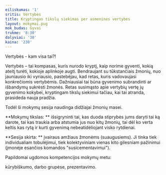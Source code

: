 ```yaml
---
eiliskumas: '1'
sritis: Vertybės
title: Kryptingas tikslų siekimas per asmenines vertybes
layout: mokymai.pug
mok_budas: Gyvai
trukme: '8:30'
dalyviai: '30'
kaina: '230'
---
```

Vertybės - kam visa tai?!

Vertybės – tai kompasas, kuris nurodo kryptį, kaip norime gyventi, kokią ateitį turėti, kokioje aplinkoje augti. Bendraujant su tūkstančiais žmonių, nuo jauniausio iki vyriausio, pastebėjau, kad retas, kuris vadovaujasi konkrečiomis vertybėmis. Dažniausiai tai būna gyvenimo subrandinti ar išbandymų sukrėsti žmonės. Retas susimąsto apie vertybių vertę jų gyvenimo kokybei, kryptingam tikslų siekimui tačiau, kai tai atranda, prasideda nauja pradžia.

Todėl ši mokymų sesija naudinga didžiajai žmonių masei.

**Mokymų tikslas:** išsigryninti tai, kas duoda stiprybės jums daryti tai ką darote, tai kas traukia arba atstumia jus nuo kitų žmonių, tai dėl ko verta keltis kas rytą ir kurti gyvenimą nebeatidėliojant visko rytdienai.

**Sesija skirta:** įvairaus amžiaus žmonėms (suaugusiems). Ji tinka tiek individualiam tobulėjimui, tiek kolektyviniam vienas kito gilesniam pažinimui (įmonėje esančios komandos "susicementavimui").

Papildomai ugdomos kompetencijos mokymų metu:

kūrybiškumo, darbo grupėse, prezentavimo.
